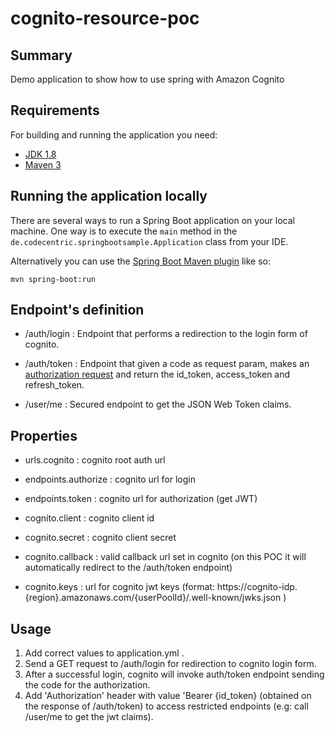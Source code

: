 # cognito-resource-poc

## Summary

Demo application to show how to use spring with Amazon Cognito

## Requirements

For building and running the application you need:

- [JDK 1.8](http://www.oracle.com/technetwork/java/javase/downloads/jdk8-downloads-2133151.html)
- [Maven 3](https://maven.apache.org)

## Running the application locally

There are several ways to run a Spring Boot application on your local machine. One way is to execute the `main` method in the `de.codecentric.springbootsample.Application` class from your IDE.

Alternatively you can use the [Spring Boot Maven plugin](https://docs.spring.io/spring-boot/docs/current/reference/html/build-tool-plugins-maven-plugin.html) like so:

```shell
mvn spring-boot:run
```

## Endpoint's definition

* /auth/login : Endpoint  that performs a redirection to the login form of cognito.

* /auth/token : Endpoint that given a code as request param, makes an [authorization request](https://www.oauth.com/oauth2-servers/authorization/the-authorization-request/) and return the id_token, access_token and refresh_token.

* /user/me : Secured endpoint to get the JSON Web Token claims.


## Properties

* urls.cognito : cognito root auth url

* endpoints.authorize : cognito url for login

* endpoints.token : cognito url for authorization (get JWT)

* cognito.client : cognito client id

* cognito.secret : cognito client secret

* cognito.callback : valid callback url set in cognito (on this POC it will automatically redirect to the /auth/token endpoint)

* cognito.keys : url for cognito jwt keys (format: https://cognito-idp.{region}.amazonaws.com/{userPoolId}/.well-known/jwks.json )

## Usage

1. Add correct values to application.yml .
2. Send a GET request to /auth/login for redirection to cognito login form.
3. After a successful login, cognito will invoke auth/token endpoint sending the code for the authorization.
4. Add 'Authorization' header with value 'Bearer {id_token} (obtained on the response of /auth/token) to access restricted endpoints (e.g: call /user/me to get the jwt claims).